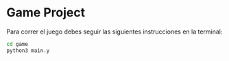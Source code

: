 # Game Project

Para correr el juego debes seguir las siguientes instrucciones en la terminal:

```sh
cd game
python3 main.y
```